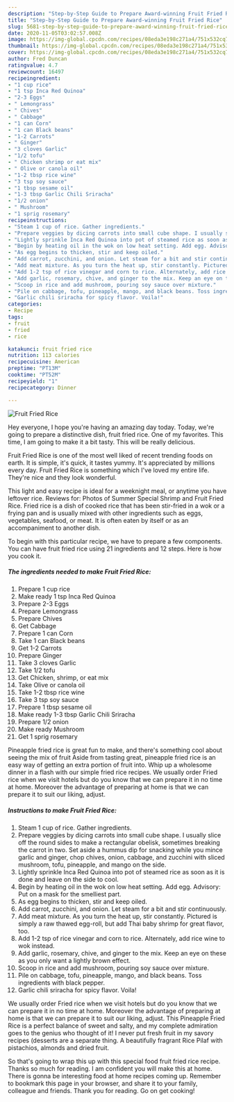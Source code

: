 ```yaml
---
description: "Step-by-Step Guide to Prepare Award-winning Fruit Fried Rice"
title: "Step-by-Step Guide to Prepare Award-winning Fruit Fried Rice"
slug: 5681-step-by-step-guide-to-prepare-award-winning-fruit-fried-rice
date: 2020-11-05T03:02:57.008Z
image: https://img-global.cpcdn.com/recipes/08eda3e198c271a4/751x532cq70/fruit-fried-rice-recipe-main-photo.jpg
thumbnail: https://img-global.cpcdn.com/recipes/08eda3e198c271a4/751x532cq70/fruit-fried-rice-recipe-main-photo.jpg
cover: https://img-global.cpcdn.com/recipes/08eda3e198c271a4/751x532cq70/fruit-fried-rice-recipe-main-photo.jpg
author: Fred Duncan
ratingvalue: 4.7
reviewcount: 16497
recipeingredient:
- "1 cup rice"
- "1 tsp Inca Red Quinoa"
- "2-3 Eggs"
- " Lemongrass"
- " Chives"
- " Cabbage"
- "1 can Corn"
- "1 can Black beans"
- "1-2 Carrots"
- " Ginger"
- "3 cloves Garlic"
- "1/2 tofu"
- " Chicken shrimp or eat mix"
- " Olive or canola oil"
- "1-2 tbsp rice wine"
- "3 tsp soy sauce"
- "1 tbsp sesame oil"
- "1-3 tbsp Garlic Chili Sriracha"
- "1/2 onion"
- " Mushroom"
- "1 sprig rosemary"
recipeinstructions:
- "Steam 1 cup of rice. Gather ingredients."
- "Prepare veggies by dicing carrots into small cube shape. I usually slice off the round sides to make a rectangular obelisk, sometimes breaking the carrot in two. Set aside a hummus dip for snacking while you mince garlic and ginger, chop chives, onion, cabbage, and zucchini with sliced mushroom, tofu, pineapple, and mango on the side."
- "Lightly sprinkle Inca Red Quinoa into pot of steamed rice as soon as it is done and leave on the side to cool."
- "Begin by heating oil in the wok on low heat setting. Add egg. Advisory: Put on a mask for the smelliest part."
- "As egg begins to thicken, stir and keep oiled."
- "Add carrot, zucchini, and onion. Let steam for a bit and stir continuously."
- "Add meat mixture. As you turn the heat up, stir constantly. Pictured is simply a raw thawed egg-roll, but add Thai baby shrimp for great flavor, too."
- "Add 1-2 tsp of rice vinegar and corn to rice. Alternately, add rice wine to wok instead."
- "Add garlic, rosemary, chive, and ginger to the mix. Keep an eye on these as you only want a lightly brown effect."
- "Scoop in rice and add mushroom, pouring soy sauce over mixture."
- "Pile on cabbage, tofu, pineapple, mango, and black beans. Toss ingredients with black pepper."
- "Garlic chili sriracha for spicy flavor. Voila!"
categories:
- Recipe
tags:
- fruit
- fried
- rice

katakunci: fruit fried rice 
nutrition: 113 calories
recipecuisine: American
preptime: "PT13M"
cooktime: "PT52M"
recipeyield: "1"
recipecategory: Dinner

---
```



![Fruit Fried Rice](https://img-global.cpcdn.com/recipes/08eda3e198c271a4/751x532cq70/fruit-fried-rice-recipe-main-photo.jpg)

Hey everyone, I hope you're having an amazing day today. Today, we're going to prepare a distinctive dish, fruit fried rice. One of my favorites. This time, I am going to make it a bit tasty. This will be really delicious.

Fruit Fried Rice is one of the most well liked of recent trending foods on earth. It is simple, it's quick, it tastes yummy. It's appreciated by millions every day. Fruit Fried Rice is something which I've loved my entire life. They're nice and they look wonderful.

This light and easy recipe is ideal for a weeknight meal, or anytime you have leftover rice. Reviews for: Photos of Summer Special Shrimp and Fruit Fried Rice. Fried rice is a dish of cooked rice that has been stir-fried in a wok or a frying pan and is usually mixed with other ingredients such as eggs, vegetables, seafood, or meat. It is often eaten by itself or as an accompaniment to another dish.


To begin with this particular recipe, we have to prepare a few components. You can have fruit fried rice using 21 ingredients and 12 steps. Here is how you cook it.

<!--inarticleads1-->

##### The ingredients needed to make Fruit Fried Rice:

1. Prepare 1 cup rice
1. Make ready 1 tsp Inca Red Quinoa
1. Prepare 2-3 Eggs
1. Prepare  Lemongrass
1. Prepare  Chives
1. Get  Cabbage
1. Prepare 1 can Corn
1. Take 1 can Black beans
1. Get 1-2 Carrots
1. Prepare  Ginger
1. Take 3 cloves Garlic
1. Take 1/2 tofu
1. Get  Chicken, shrimp, or eat mix
1. Take  Olive or canola oil
1. Take 1-2 tbsp rice wine
1. Take 3 tsp soy sauce
1. Prepare 1 tbsp sesame oil
1. Make ready 1-3 tbsp Garlic Chili Sriracha
1. Prepare 1/2 onion
1. Make ready  Mushroom
1. Get 1 sprig rosemary


Pineapple fried rice is great fun to make, and there&#39;s something cool about seeing the mix of fruit Aside from tasting great, pineapple fried rice is an easy way of getting an extra portion of fruit into. Whip up a wholesome dinner in a flash with our simple fried rice recipes. We usually order Fried rice when we visit hotels but do you know that we can prepare it in no time at home. Moreover the advantage of preparing at home is that we can prepare it to suit our liking, adjust. 

<!--inarticleads2-->

##### Instructions to make Fruit Fried Rice:

1. Steam 1 cup of rice. Gather ingredients.
1. Prepare veggies by dicing carrots into small cube shape. I usually slice off the round sides to make a rectangular obelisk, sometimes breaking the carrot in two. Set aside a hummus dip for snacking while you mince garlic and ginger, chop chives, onion, cabbage, and zucchini with sliced mushroom, tofu, pineapple, and mango on the side.
1. Lightly sprinkle Inca Red Quinoa into pot of steamed rice as soon as it is done and leave on the side to cool.
1. Begin by heating oil in the wok on low heat setting. Add egg. Advisory: Put on a mask for the smelliest part.
1. As egg begins to thicken, stir and keep oiled.
1. Add carrot, zucchini, and onion. Let steam for a bit and stir continuously.
1. Add meat mixture. As you turn the heat up, stir constantly. Pictured is simply a raw thawed egg-roll, but add Thai baby shrimp for great flavor, too.
1. Add 1-2 tsp of rice vinegar and corn to rice. Alternately, add rice wine to wok instead.
1. Add garlic, rosemary, chive, and ginger to the mix. Keep an eye on these as you only want a lightly brown effect.
1. Scoop in rice and add mushroom, pouring soy sauce over mixture.
1. Pile on cabbage, tofu, pineapple, mango, and black beans. Toss ingredients with black pepper.
1. Garlic chili sriracha for spicy flavor. Voila!


We usually order Fried rice when we visit hotels but do you know that we can prepare it in no time at home. Moreover the advantage of preparing at home is that we can prepare it to suit our liking, adjust. This Pineapple Fried Rice is a perfect balance of sweet and salty, and my complete admiration goes to the genius who thought of it! I never put fresh fruit in my savory recipes (desserts are a separate thing. A beautifully fragrant Rice Pilaf with pistachios, almonds and dried fruit. 

So that's going to wrap this up with this special food fruit fried rice recipe. Thanks so much for reading. I am confident you will make this at home. There is gonna be interesting food at home recipes coming up. Remember to bookmark this page in your browser, and share it to your family, colleague and friends. Thank you for reading. Go on get cooking!
